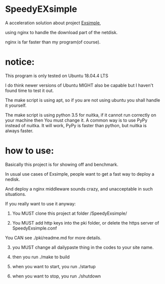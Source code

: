 # SpeedyEXsimple
A acceleration solution about project [Exsimple](https://github.com/XenoAmess/EXsimple),

using nginx to handle the download part of the netdisk.

nginx is far faster than my program(of course).
	
# notice:
This program is only tested on Ubuntu 18.04.4 LTS

I do think newer versions of Ubuntu MIGHT also be capable but I haven't found time to test it out.

The make script is using apt, so if you are not using ubuntu you shall handle it yourself.

The make script is using python 3.5 for nuitka, if it cannot run correctly on your machine then You must change it.
A common way is to use PyPy instead of nuitka. It will work, PyPy is faster than python, but nuitka is always faster.

# how to use:
Basically this project is for showing off and benchmark.

In usual use cases of Exsimple, people want to get a fast way to deploy a nedisk.

And deploy a nginx middleware sounds crazy, and unacceptable in such situations.

If you really want to use it anyway:
 
1. You MUST clone this project at folder /SpeedyExsimple/

2. You MUST add http keys into the pki folder, or delete the https server of SpeedyExsimple.conf

You CAN see ./pki/readme.md for more details.

3. you MUST change all dailypaste thing in the codes to your site name.

4. then you run ./make to build

5. when you want to start, you run ./startup

6. when you want to stop, you run ./shutdown
  
